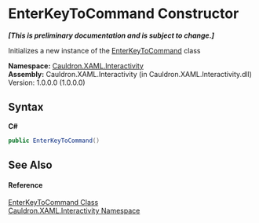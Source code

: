 # EnterKeyToCommand Constructor 
 _**\[This is preliminary documentation and is subject to change.\]**_

Initializes a new instance of the <a href="T_Cauldron_XAML_Interactivity_EnterKeyToCommand">EnterKeyToCommand</a> class

**Namespace:**&nbsp;<a href="N_Cauldron_XAML_Interactivity">Cauldron.XAML.Interactivity</a><br />**Assembly:**&nbsp;Cauldron.XAML.Interactivity (in Cauldron.XAML.Interactivity.dll) Version: 1.0.0.0 (1.0.0.0)

## Syntax

**C#**<br />
``` C#
public EnterKeyToCommand()
```


## See Also


#### Reference
<a href="T_Cauldron_XAML_Interactivity_EnterKeyToCommand">EnterKeyToCommand Class</a><br /><a href="N_Cauldron_XAML_Interactivity">Cauldron.XAML.Interactivity Namespace</a><br />